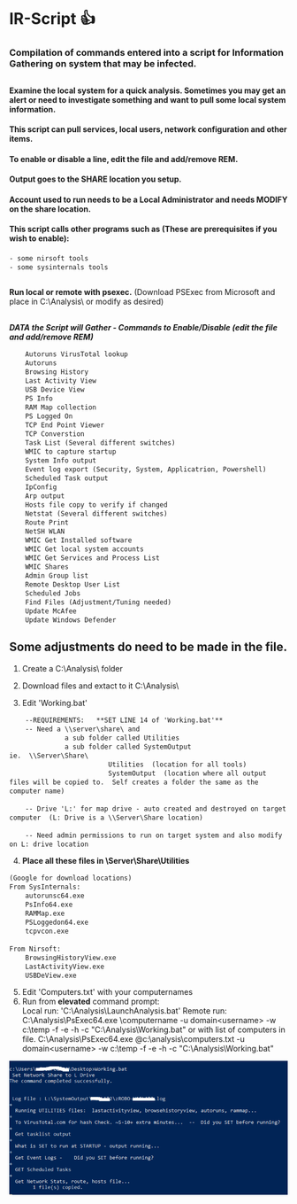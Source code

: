 # IR-Script       :+1:
### Compilation of commands entered into a script for Information Gathering on system that may be infected.
##

#### Examine the local system for a quick analysis.  Sometimes you may get an alert or need to investigate something and want to pull some local system information.
#### This script can pull services, local users, network configuration and other items.

#### To enable or disable a line, edit the file and add/remove REM.

#### Output goes to the SHARE location you setup.
####   Account used to run needs to be a Local Administrator and needs MODIFY on the share location.

#### This script calls other programs such as (These are prerequisites if you wish to enable):
```
- some nirsoft tools
- some sysinternals tools
```

## 


**Run local or remote with psexec.**  (Download PSExec from Microsoft and place in C:\Analysis\ or modify as desired)

## 

***DATA the Script will Gather - Commands to Enable/Disable (edit the file and add/remove REM)***
```
	Autoruns VirusTotal lookup
	Autoruns
	Browsing History
	Last Activity View
	USB Device View
	PS Info
	RAM Map collection
	PS Logged On
	TCP End Point Viewer
	TCP Converstion
	Task List (Several different switches)
	WMIC to capture startup
	System Info output
	Event log export (Security, System, Applicatrion, Powershell)
	Scheduled Task output
	IpConfig
	Arp output
	Hosts file copy to verify if changed
	Netstat (Several different switches)
	Route Print
	NetSH WLAN
	WMIC Get Installed software
	WMIC Get local system accounts
	WMIC Get Services and Process List
	WMIC Shares
	Admin Group list
	Remote Desktop User List
	Scheduled Jobs
	Find Files (Adjustment/Tuning needed)
	Update McAfee
	Update Windows Defender
```	

## Some adjustments do need to be made in the file.

1.  Create a C:\Analysis\ folder

2.  Download files and extact to it C:\Analysis\

3.  Edit 'Working.bat'
```
    --REQUIREMENTS:   **SET LINE 14 of 'Working.bat'**
    -- Need a \\server\share\ and 
	          a sub folder called Utilities
	          a sub folder called SystemOutput
ie.  \\Server\Share\
		                 Utilities  (location for all tools)
		                 SystemOutput  (location where all output files will be copied to.  Self creates a folder the same as the computer name)
                     
    -- Drive 'L:' for map drive - auto created and destroyed on target computer  (L: Drive is a \\Server\Share location)
    
    -- Need admin permissions to run on target system and also modify on L: drive location
```    
4.  **Place all these files in \\Server\Share\Utilities**
```
(Google for download locations)
From SysInternals:
	autorunsc64.exe
	PsInfo64.exe
	RAMMap.exe
	PSLoggedon64.exe
	tcpvcon.exe

From Nirsoft:
	BrowsingHistoryView.exe
	LastActivityView.exe
	USBDeView.exe
```
     
5.  Edit 'Computers.txt' with your computernames
7.  Run from **elevated** command prompt:  
  Local run: 'C:\Analysis\LaunchAnalysis.bat'
  Remote run: 
    C:\Analysis\PsExec64.exe \\computername -u domain\<username> -w c:\temp -f -e -h -c "C:\Analysis\Working.bat"
or with list of computers in file.
    C:\Analysis\PsExec64.exe @c:\analysis\computers.txt -u domain\<username> -w c:\temp -f -e -h -c "C:\Analysis\Working.bat"

![Sample](https://github.com/BCoc16/IR-Script/blob/master/Working1.png)

